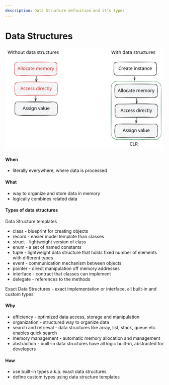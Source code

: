 ```yaml
---
description: Data Structure definition and it's types
---
```


# Data Structures



<img src=".gitbook/assets/file.excalidraw (1).svg" alt="" class="gitbook-drawing">

#### When

* literally everywhere, where data is processed

#### What

* way to organize and store data in memory
* logically combines related data&#x20;

#### Types of data structures

Data Structure templates

* class - blueprint for creating objects
* record - easier model template than classes
* struct - lightweight version of class
* enum - a set of named constants
* tuple - lightweight data structure that holds fixed number of elements with different types
* event - communication mechanism between objects
* pointer - direct manipulation off memory addresses
* interface - contract that classes can implement
* delegate - references to the methods



Exact Data Structures - exact implementation or interface, all built-in and custom types



#### Why

* efficiency - optimized data access, storage and manipulation
* organization - structured way to organize data
* search and retrieval - data structures like array, list, stack, queue etc. enables quick search
* memory management - automatic memory allocation and management
* abstraction - built-in data structures have all logic built-in, abstracted for developers

#### How

* use built-in types a.k.a. exact data structures
* define custom types using data structure templates
